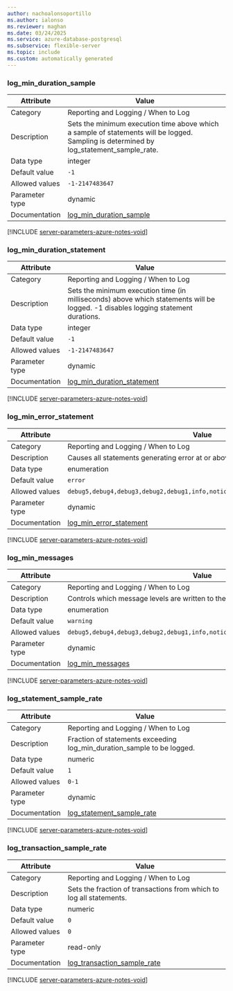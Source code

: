 ```yaml
---
author: nachoalonsoportillo
ms.author: ialonso
ms.reviewer: maghan
ms.date: 03/24/2025
ms.service: azure-database-postgresql
ms.subservice: flexible-server
ms.topic: include
ms.custom: automatically generated
---
```

### log_min_duration_sample

| Attribute | Value |
| --- | --- |
| Category | Reporting and Logging / When to Log |
| Description | Sets the minimum execution time above which a sample of statements will be logged. Sampling is determined by log_statement_sample_rate. |
| Data type | integer |
| Default value | `-1` |
| Allowed values | `-1-2147483647` |
| Parameter type | dynamic |
| Documentation | [log_min_duration_sample](https://www.postgresql.org/docs/14/runtime-config-logging.html#GUC-LOG-MIN-DURATION-SAMPLE) |


[!INCLUDE [server-parameters-azure-notes-void](./server-parameters-azure-notes-void.md)]



### log_min_duration_statement

| Attribute | Value |
| --- | --- |
| Category | Reporting and Logging / When to Log |
| Description | Sets the minimum execution time (in milliseconds) above which statements will be logged. -1 disables logging statement durations. |
| Data type | integer |
| Default value | `-1` |
| Allowed values | `-1-2147483647` |
| Parameter type | dynamic |
| Documentation | [log_min_duration_statement](https://www.postgresql.org/docs/14/runtime-config-logging.html#GUC-LOG-MIN-DURATION-STATEMENT) |


[!INCLUDE [server-parameters-azure-notes-void](./server-parameters-azure-notes-void.md)]



### log_min_error_statement

| Attribute | Value |
| --- | --- |
| Category | Reporting and Logging / When to Log |
| Description | Causes all statements generating error at or above this level to be logged. |
| Data type | enumeration |
| Default value | `error` |
| Allowed values | `debug5,debug4,debug3,debug2,debug1,info,notice,warning,error,log,fatal,panic` |
| Parameter type | dynamic |
| Documentation | [log_min_error_statement](https://www.postgresql.org/docs/14/runtime-config-logging.html#GUC-LOG-MIN-ERROR-STATEMENT) |


[!INCLUDE [server-parameters-azure-notes-void](./server-parameters-azure-notes-void.md)]



### log_min_messages

| Attribute | Value |
| --- | --- |
| Category | Reporting and Logging / When to Log |
| Description | Controls which message levels are written to the server log. |
| Data type | enumeration |
| Default value | `warning` |
| Allowed values | `debug5,debug4,debug3,debug2,debug1,info,notice,warning,error,log,fatal,panic` |
| Parameter type | dynamic |
| Documentation | [log_min_messages](https://www.postgresql.org/docs/14/runtime-config-logging.html#GUC-LOG-MIN-MESSAGES) |


[!INCLUDE [server-parameters-azure-notes-void](./server-parameters-azure-notes-void.md)]



### log_statement_sample_rate

| Attribute | Value |
| --- | --- |
| Category | Reporting and Logging / When to Log |
| Description | Fraction of statements exceeding log_min_duration_sample to be logged. |
| Data type | numeric |
| Default value | `1` |
| Allowed values | `0-1` |
| Parameter type | dynamic |
| Documentation | [log_statement_sample_rate](https://www.postgresql.org/docs/14/runtime-config-logging.html#GUC-LOG-STATEMENT-SAMPLE-RATE) |


[!INCLUDE [server-parameters-azure-notes-void](./server-parameters-azure-notes-void.md)]



### log_transaction_sample_rate

| Attribute | Value |
| --- | --- |
| Category | Reporting and Logging / When to Log |
| Description | Sets the fraction of transactions from which to log all statements. |
| Data type | numeric |
| Default value | `0` |
| Allowed values | `0` |
| Parameter type | read-only |
| Documentation | [log_transaction_sample_rate](https://www.postgresql.org/docs/14/runtime-config-logging.html#GUC-LOG-TRANSACTION-SAMPLE-RATE) |


[!INCLUDE [server-parameters-azure-notes-void](./server-parameters-azure-notes-void.md)]



